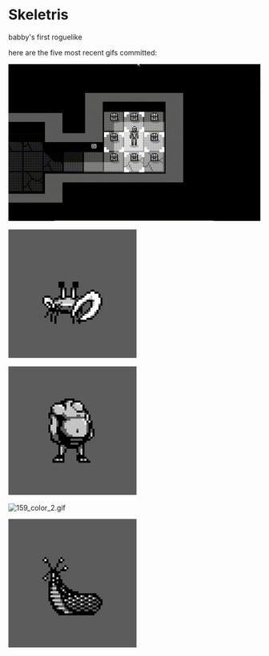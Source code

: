 # Skeletris
babby's first roguelike

here are the five most recent gifs committed:

![162_holy_artifact.gif](gifs/162_holy_artifact.gif?raw=true "162_holy_artifact")

![161_crab.gif](gifs/161_crab.gif?raw=true "161_crab")

![160_putrid_host.gif](gifs/160_putrid_host.gif?raw=true "160_putrid_host")

![159_color_2.gif](gifs/159_color_2.gif?raw=true "159_color_2")

![158_slug.gif](gifs/158_slug.gif?raw=true "158_slug")

